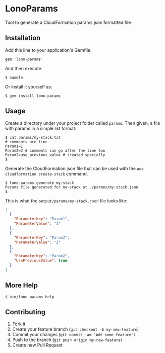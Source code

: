 # LonoParams

Tool to generate a CloudFormation params json formatted file

## Installation

Add this line to your application's Gemfile:

    gem 'lono-params'

And then execute:

    $ bundle

Or install it yourself as:

    $ gem install lono-params

## Usage

Create a directory under your project folder called `params`.  Then given, a file with params in a simple list format:

```
$ cat params/my-stack.txt
# comments are fine
Param1=1
Param2=2 # comments can go after the line too
Param2=use_previous_value # treated specially
$
```

Generate the CloudFormation json file that can be used with the `aws cloudformation create-stack` command.

```
$ lono-params generate my-stack
Params file generated for my-stack at ./params/my-stack.json
$
```

This is what the `output/params/my-stack.json` file looks like:

```json
[
  {
    "ParameterKey": "Param1",
    "ParameterValue": "1"
  },
  {
    "ParameterKey": "Param2",
    "ParameterValue": "2"
  },
  {
    "ParameterKey": "Param2",
    "UsePreviousValue": true
  }
]
```


## More Help

```
$ bin/lono-params help
```
## Contributing

1. Fork it
2. Create your feature branch (`git checkout -b my-new-feature`)
3. Commit your changes (`git commit -am 'Add some feature'`)
4. Push to the branch (`git push origin my-new-feature`)
5. Create new Pull Request
